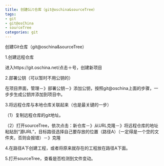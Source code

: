 ```yaml
---
title: 创建Git仓库（git@oschina&sourceTree）
tags: 
- git
- git@osChina
- sourceTree
categories: git
---
```


创建Git仓库（git@oschina&sourceTree）

1.创建远程仓库

进入https://git.oschina.net/点击＋号，创建新项目

2.部署公钥（可以暂时不用公钥的）

在项目界面，管理－》部署公钥－》添加公钥，按照git@oschina上面的步骤，一步步生成公钥并添加到项目中。

3.将远程仓库与本地仓库关联起来（也是最关键的一步）

（1）复制远程仓库的git地址。

（2）打开sourceTree，依次点击：新仓库－》从URL克隆－》将远程仓库的地址粘贴到“源URL”，目标路径选择自己要存放的位置（路径A）（一定得是一个空的文件夹，否则会报错）－》克隆

4.在路径A下创建工程，或者将原来就存在的工程放在路径A下面。

5.打开sourceTree，查看是否检测到文件变动。



